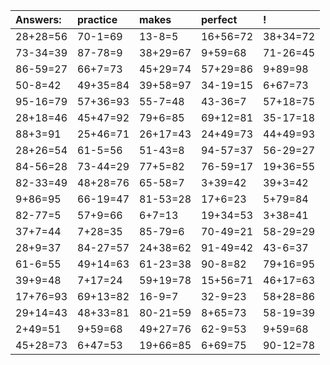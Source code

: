 | Answers: | practice | makes | perfect | ! |
| :--- | :--- | :--- | :--- | :--- |
| 28+28=56 | 70-1=69 | 13-8=5 | 16+56=72 | 38+34=72 | 
| 73-34=39 | 87-78=9 | 38+29=67 | 9+59=68 | 71-26=45 | 
| 86-59=27 | 66+7=73 | 45+29=74 | 57+29=86 | 9+89=98 | 
| 50-8=42 | 49+35=84 | 39+58=97 | 34-19=15 | 6+67=73 | 
| 95-16=79 | 57+36=93 | 55-7=48 | 43-36=7 | 57+18=75 | 
| 28+18=46 | 45+47=92 | 79+6=85 | 69+12=81 | 35-17=18 | 
| 88+3=91 | 25+46=71 | 26+17=43 | 24+49=73 | 44+49=93 | 
| 28+26=54 | 61-5=56 | 51-43=8 | 94-57=37 | 56-29=27 | 
| 84-56=28 | 73-44=29 | 77+5=82 | 76-59=17 | 19+36=55 | 
| 82-33=49 | 48+28=76 | 65-58=7 | 3+39=42 | 39+3=42 | 
| 9+86=95 | 66-19=47 | 81-53=28 | 17+6=23 | 5+79=84 | 
| 82-77=5 | 57+9=66 | 6+7=13 | 19+34=53 | 3+38=41 | 
| 37+7=44 | 7+28=35 | 85-79=6 | 70-49=21 | 58-29=29 | 
| 28+9=37 | 84-27=57 | 24+38=62 | 91-49=42 | 43-6=37 | 
| 61-6=55 | 49+14=63 | 61-23=38 | 90-8=82 | 79+16=95 | 
| 39+9=48 | 7+17=24 | 59+19=78 | 15+56=71 | 46+17=63 | 
| 17+76=93 | 69+13=82 | 16-9=7 | 32-9=23 | 58+28=86 | 
| 29+14=43 | 48+33=81 | 80-21=59 | 8+65=73 | 58-19=39 | 
| 2+49=51 | 9+59=68 | 49+27=76 | 62-9=53 | 9+59=68 | 
| 45+28=73 | 6+47=53 | 19+66=85 | 6+69=75 | 90-12=78 | 
